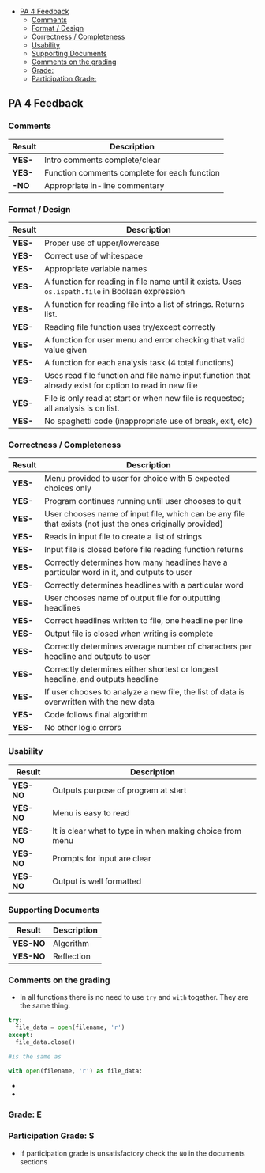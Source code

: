 

- [PA 4 Feedback](#pa-4-feedback)
  - [Comments](#comments)
  - [Format / Design](#format--design)
  - [Correctness / Completeness](#correctness--completeness)
  - [Usability](#usability)
  - [Supporting Documents](#supporting-documents)
  - [Comments on the grading](#comments-on-the-grading)
  - [Grade:](#grade)
  - [Participation Grade:](#participation-grade)


## PA 4 Feedback


### Comments
| Result   | Description                                   |
|----------|-----------------------------------------------|
| **YES-**   | Intro comments complete/clear                 |
| **YES-**   | Function comments complete for each function  |
| **-NO**   | Appropriate in-line commentary                |

### Format / Design
| Result   | Description                                                                                            |
|----------|--------------------------------------------------------------------------------------------------------|
| **YES-**   | Proper use of upper/lowercase                                                                          |
| **YES-**   | Correct use of whitespace                                                                              |
| **YES-**   | Appropriate variable names                                                                             |
| **YES-**   | A function for reading in file name until it exists. Uses `os.ispath.file` in Boolean expression       |
| **YES-**   | A function for reading file into a list of strings. Returns list.                                      |
| **YES-**   | Reading file function uses try/except correctly                                                        |
| **YES-**   | A function for user menu and error checking that valid value given                                     |
| **YES-**   | A function for each analysis task (4 total functions)                                                  |
| **YES-**   | Uses read file function and file name input function that already exist for option to read in new file |
| **YES-**   | File is only read at start or when new file is requested; all analysis is on list.                     |
| **YES-**   | No spaghetti code (inappropriate use of break, exit, etc)                                              |

### Correctness / Completeness
| Result   | Description                                                                                                |
|----------|------------------------------------------------------------------------------------------------------------|
| **YES-**   | Menu provided to user for choice with 5 expected choices only                                              |
| **YES-**   | Program continues running until user chooses to quit                                                       |
| **YES-**   | User chooses name of input file, which can be any file that exists (not just the ones originally provided) |
| **YES-**   | Reads in input file to create a list of strings                                                            |
| **YES-**   | Input file is closed before file reading function returns                                                  |
| **YES-**   | Correctly determines how many headlines have a particular word in it, and outputs to user                  |
| **YES-**   | Correctly determines headlines with a particular word                                                      |
| **YES-**   | User chooses name of output file for outputting headlines                                                  |
| **YES-**   | Correct headlines written to file, one headline per line                                                   |
| **YES-**   | Output file is closed when writing is complete                                                             |
| **YES-**   | Correctly determines average number of characters per headline and outputs to user                         |
| **YES-**   | Correctly determines either shortest or longest headline, and outputs headline                             |
| **YES-**   | If user chooses to analyze a new file, the list of data is overwritten with the new data                   |
| **YES-**   | Code follows final algorithm                                                                               |
| **YES-**   | No other logic errors                                                                                      |

### Usability
| Result   | Description                                               |
|----------|-----------------------------------------------------------|
| **YES-NO**   | Outputs purpose of program at start                       |
| **YES-NO**   | Menu is easy to read                                      |
| **YES-NO**   | It is clear what to type in when making choice from menu  |
| **YES-NO**   | Prompts for input are clear                               |
| **YES-NO**   | Output is well formatted                                  |

### Supporting Documents
| Result   | Description                                               |
|----------|-----------------------------------------------------------|
| **YES-NO**   | Algorithm                                                 |
| **YES-NO**   | Reflection                                                |


### Comments on the grading
- In all functions there is no need to use `try` and `with` together. They are the same thing. 
```python
try:
  file_data = open(filename, 'r')
except:
  file_data.close()

#is the same as

with open(filename, 'r') as file_data:
```
- 
- 

### Grade: E

### Participation Grade: S
 - If participation grade is unsatisfactory check the `NO` in the documents sections